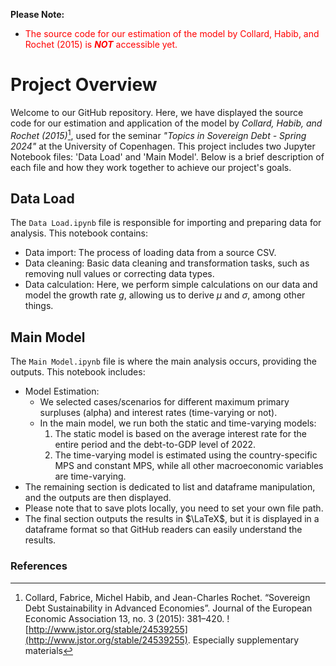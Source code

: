 **Please Note:** 
- <font color="red">The source code for our estimation of the model by Collard, Habib, and Rochet (2015) is _**NOT**_ accessible yet.</font>



# Project Overview
Welcome to our GitHub repository. Here, we have displayed the source code for our estimation and application of the model by *Collard, Habib, and Rochet (2015)*[^1], used for the seminar *"Topics in Sovereign Debt - Spring 2024"* at the University of Copenhagen. This project includes two Jupyter Notebook files: 'Data Load' and 'Main Model'. Below is a brief description of each file and how they work together to achieve our project's goals.

## Data Load
The `Data Load.ipynb` file is responsible for importing and preparing data for analysis. This notebook contains:
- Data import: The process of loading data from a source CSV.
- Data cleaning: Basic data cleaning and transformation tasks, such as removing null values or correcting data types.
- Data calculation: Here, we perform simple calculations on our data and model the growth rate $g$, allowing us to derive $\mu$ and $\sigma$, among other things.

## Main Model
The `Main Model.ipynb` file is where the main analysis occurs, providing the outputs. This notebook includes:
- Model Estimation:
  - We selected cases/scenarios for different maximum primary surpluses (alpha) and interest rates (time-varying or not).
  - In the main model, we run both the static and time-varying models:
    1. The static model is based on the average interest rate for the entire period and the debt-to-GDP level of 2022.
    2. The time-varying model is estimated using the country-specific MPS and constant MPS, while all other macroeconomic variables are time-varying.
- The remaining section is dedicated to list and dataframe manipulation, and the outputs are then displayed.
- Please note that to save plots locally, you need to set your own file path.
- The final section outputs the results in $\LaTeX$, but it is displayed in a dataframe format so that GitHub readers can easily understand the results.


### References
[^1]: Collard, Fabrice, Michel Habib, and Jean-Charles Rochet. “Sovereign Debt Sustainability in Advanced Economies”. Journal of the European Economic Association 13, no. 3 (2015): 381–420. ![http://www.jstor.org/stable/24539255](http://www.jstor.org/stable/24539255). Especially supplementary materials

